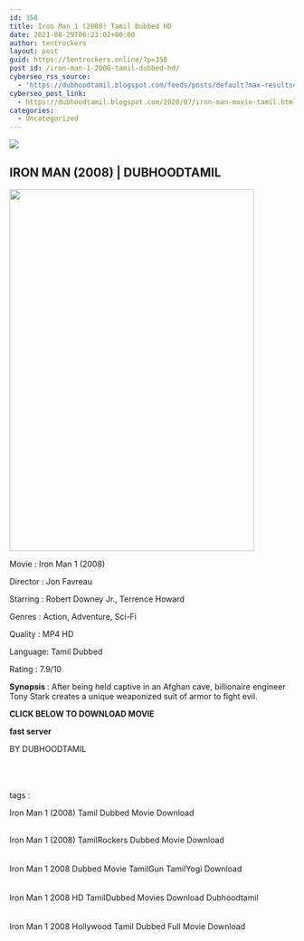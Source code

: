 ```yaml
---
id: 358
title: Iron Man 1 (2008) Tamil Dubbed HD
date: 2021-08-29T06:23:02+00:00
author: tentrockers
layout: post
guid: https://tentrockers.online/?p=358
post id: /iron-man-1-2008-tamil-dubbed-hd/
cyberseo_rss_source:
  - 'https://dubhoodtamil.blogspot.com/feeds/posts/default?max-results=150&start-index=151'
cyberseo_post_link:
  - https://dubhoodtamil.blogspot.com/2020/07/iron-man-movie-tamil.html
categories:
  - Uncategorized
---
```

<div class="media_block">
  <img src="https://1.bp.blogspot.com/-ahfkEckfrWk/XwVxHI4wd5I/AAAAAAAABrk/8oy4Z_9Ky2AylYP5XrN3lX1LIa9F1ZOLACNcBGAsYHQ/s72-c/wp3405076.jpg" class="media_thumbnail" />
</div>

<div dir="ltr" trbidi="on" readability="24.635262449529">
  <h2>
    <span>IRON MAN (2008) | DUBHOODTAMIL</span>
  </h2>
  
  <div class="separator">
    <a href="https://1.bp.blogspot.com/-ahfkEckfrWk/XwVxHI4wd5I/AAAAAAAABrk/8oy4Z_9Ky2AylYP5XrN3lX1LIa9F1ZOLACNcBGAsYHQ/s1600/wp3405076.jpg" imageanchor="1"><img loading="lazy" border="0" data-original-height="1280" data-original-width="864" height="640" src="https://1.bp.blogspot.com/-ahfkEckfrWk/XwVxHI4wd5I/AAAAAAAABrk/8oy4Z_9Ky2AylYP5XrN3lX1LIa9F1ZOLACNcBGAsYHQ/s640/wp3405076.jpg" width="432" /></a>
  </div>
  
  <p>
    <span>Movie<span> </span>:<span> </span>Iron Man 1 (2008)</span>
  </p>
  
  <p>
    <span>Director<span> </span>:<span> </span>Jon Favreau</span>
  </p>
  
  <p>
    <span>Starring<span> </span>:<span> </span>Robert Downey Jr., Terrence Howard</span>
  </p>
  
  <p>
    <span>Genres<span> </span>:<span> </span>Action, Adventure, Sci-Fi</span>
  </p>
  
  <p>
    <span>Quality<span> </span>:<span> </span>MP4 HD</span>
  </p>
  
  <p>
    <span>Language:<span> </span>Tamil Dubbed</span>
  </p>
  
  <p>
    <span>Rating<span> </span>:<span> </span>7.9/10</span>
  </p>
  
  <p>
    <span><b>Synopsis&nbsp;</b>: After being held captive in an Afghan cave, billionaire engineer Tony Stark creates a unique weaponized suit of armor to fight evil.</span>
  </p>
  
  <p>
    <span><b>CLICK BELOW TO DOWNLOAD MOVIE</b></span>
  </p>
  
  <p>
    <span><b>fast server</b></span>
  </p>
  
  <p>
    <span>BY DUBHOODTAMIL</span><br /><span><br /></span><br /> <span><br /></span>
  </p>
  
  <p>
    <span>tags :</span>
  </p>
  
  <p>
    <span>Iron Man 1 (2008) Tamil Dubbed Movie Download</span><br /><span><br /></span>
  </p>
  
  <p>
    <span>Iron Man 1 (2008) TamilRockers Dubbed Movie Download</span><br /><span><br /></span><br /> <span>Iron Man 1 2008 Dubbed Movie TamilGun TamilYogi Download</span><br /><span><br /></span><br /> <span>Iron Man 1 2008 HD TamilDubbed Movies Download Dubhoodtamil</span><br /><span><br /></span><br /> <span>Iron Man 1 2008 Hollywood Tamil Dubbed Full Movie Download</span>
  </p></p>
</div>